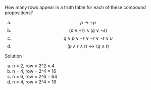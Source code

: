 How many rows appear in a truth table for each of these compound propositions?

1. $$p \rightarrow \neg p$$
2. $$(p \vee \neg r) \wedge (q \vee \neg s)$$
3. $$q \vee p \vee \neg r \vee \neg r \vee \neg t \vee u$$
4. $$(p \wedge r \wedge t) \leftrightarrow (q \wedge t)$$

Solution

1. n = 2, row = 2^2 = 4
2. n = 4, row = 2^4 = 16
3. n = 6, row = 2^6 = 64
4. n = 4, row = 2^4 = 16

<style type="text/css">
    ol { list-style-type: lower-alpha; }
</style>